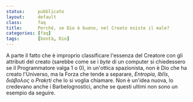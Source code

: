 ```yaml
---
status:     pubblicato
layout:     default
class:      faq
title:      Perché, se Dio è buono, nel Creato esiste il male?
categories: [faq]
tags:       [bontà, Dio]
---
```


A parte il fatto che è improprio classificare l'essenza del Creatore con gli attributi del creato (sarebbe come se i *byte* di un computer si chiedessero se il Programmatore valga 1 o 0), in un'ottica spazionista, non è Dio che ha creato l'Universo, ma la Forza che tende a separare, *Entropia*, *Iblīs*, *διάβολος* o *Prakṛti* che lo si voglia chiamare.
Non è un'idea nuova, lo credevano anche i Barbelognostici, anche se questi
ultimi non sono un esempio da seguire.

